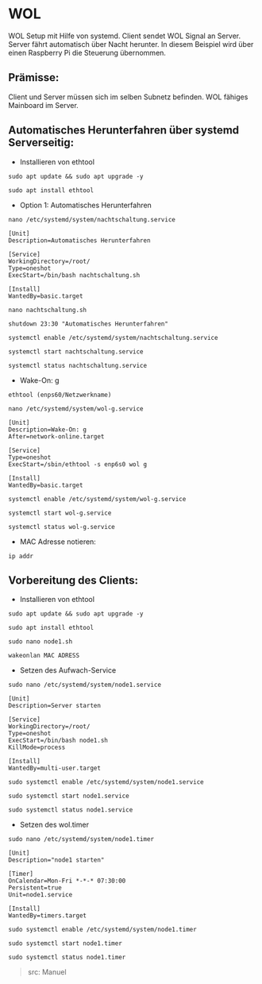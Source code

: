 # WOL
WOL Setup mit Hilfe von systemd.
Client sendet WOL Signal an Server. Server fährt automatisch über Nacht herunter.
In diesem Beispiel wird über einen Raspberry Pi die Steuerung übernommen.


## Prämisse:
Client und Server müssen sich im selben Subnetz befinden.
WOL fähiges Mainboard im Server.


## Automatisches Herunterfahren über systemd Serverseitig:
* Installieren von ethtool
```
sudo apt update && sudo apt upgrade -y
```
```
sudo apt install ethtool
```
* Option 1: Automatisches Herunterfahren
```
nano /etc/systemd/system/nachtschaltung.service
```
```
[Unit]
Description=Automatisches Herunterfahren

[Service]
WorkingDirectory=/root/
Type=oneshot
ExecStart=/bin/bash nachtschaltung.sh

[Install]
WantedBy=basic.target
```


```
nano nachtschaltung.sh
```
```
shutdown 23:30 "Automatisches Herunterfahren"
```

```
systemctl enable /etc/systemd/system/nachtschaltung.service
```
```
systemctl start nachtschaltung.service
```
```
systemctl status nachtschaltung.service
```
* Wake-On: g
```
ethtool (enps60/Netzwerkname)
```
```
nano /etc/systemd/system/wol-g.service
```
```
[Unit]
Description=Wake-On: g
After=network-online.target

[Service]
Type=oneshot
ExecStart=/sbin/ethtool -s enp6s0 wol g

[Install]
WantedBy=basic.target
```

```
systemctl enable /etc/systemd/system/wol-g.service
```
```
systemctl start wol-g.service
```
```
systemctl status wol-g.service
```


* MAC Adresse notieren:

```
ip addr
```
## Vorbereitung des Clients:
* Installieren von ethtool
```
sudo apt update && sudo apt upgrade -y
```
```
sudo apt install ethtool
```
```
sudo nano node1.sh
```
```
wakeonlan MAC ADRESS
```
* Setzen des Aufwach-Service
```
sudo nano /etc/systemd/system/node1.service
```
```
[Unit]
Description=Server starten

[Service]
WorkingDirectory=/root/
Type=oneshot
ExecStart=/bin/bash node1.sh
KillMode=process

[Install]
WantedBy=multi-user.target
```
```
sudo systemctl enable /etc/systemd/system/node1.service
```
```
sudo systemctl start node1.service
```
```
sudo systemctl status node1.service
```
* Setzen des wol.timer
```
sudo nano /etc/systemd/system/node1.timer
```
```
[Unit]
Description="node1 starten"

[Timer]
OnCalendar=Mon-Fri *-*-* 07:30:00
Persistent=true
Unit=node1.service

[Install]
WantedBy=timers.target
```
```
sudo systemctl enable /etc/systemd/system/node1.timer
```
```
sudo systemctl start node1.timer
```
```
sudo systemctl status node1.timer
```
> src: Manuel

